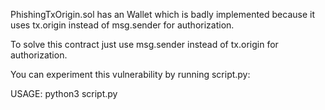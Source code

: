 PhishingTxOrigin.sol has an Wallet which is badly implemented because it uses tx.origin instead of msg.sender for authorization.

To solve this contract just use msg.sender instead of tx.origin for authorization.

You can experiment this vulnerability by running script.py:

USAGE: python3 script.py